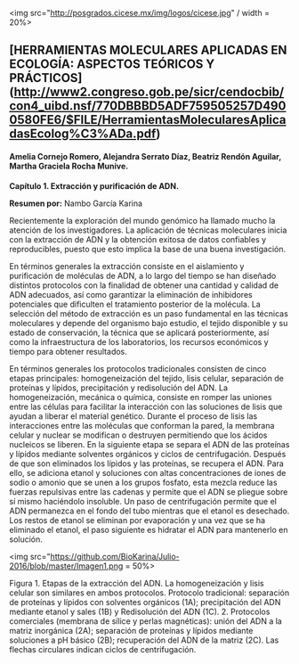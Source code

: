 <img src="http://posgrados.cicese.mx/img/logos/cicese.jpg" / width = 20%>

## [HERRAMIENTAS MOLECULARES APLICADAS EN ECOLOGÍA: ASPECTOS TEÓRICOS Y PRÁCTICOS] (http://www2.congreso.gob.pe/sicr/cendocbib/con4_uibd.nsf/770DBBBD5ADF759505257D4900580FE6/$FILE/HerramientasMolecularesAplicadasEcolog%C3%ADa.pdf)
####  Amelia Cornejo Romero, Alejandra Serrato Díaz, Beatriz Rendón Aguilar, Martha Graciela Rocha Munive.

**Capítulo 1. Extracción y purificación de ADN.**

**Resumen por:** Nambo García Karina

Recientemente la exploración del mundo genómico ha llamado mucho la atención de los investigadores. La aplicación de técnicas moleculares inicia con la extracción de ADN y la obtención exitosa de datos confiables y reproducibles, puesto que esto implica la base de una buena investigación. 

En términos generales la extracción consiste en el aislamiento y purificación de moléculas de ADN, a lo largo del tiempo se han diseñado distintos protocolos con la finalidad de obtener una cantidad y calidad de ADN adecuados, así como garantizar la eliminación de inhibidores potenciales que dificulten el tratamiento posterior de la molécula. La selección del método de extracción es un paso fundamental en las técnicas moleculares y depende del organismo bajo estudio, el tejido disponible y su estado de conservación, la técnica que se aplicará posteriormente, así como la infraestructura de los laboratorios, los recursos económicos y tiempo para obtener resultados.


En términos generales los protocolos tradicionales consisten de cinco etapas principales: homogeneización del tejido, lisis celular, separación de proteínas y lípidos, precipitación y redisolución del ADN.
La homogeneización, mecánica o química, consiste en romper las uniones entre las células para facilitar la interacción con las soluciones de lisis que ayudan a liberar el material genético. Durante el proceso de lisis las interacciones entre las moléculas que conforman la pared, la membrana celular y nuclear se modifican o destruyen permitiendo que los ácidos nucleicos se liberen. En la siguiente etapa se separa el ADN de las proteínas y lípidos mediante solventes orgánicos y ciclos de centrifugación. Después de que son eliminados los lípidos y las proteínas, se recupera el ADN. Para ello, se adiciona etanol y soluciones con altas concentraciones de iones de sodio o amonio que se unen a los grupos fosfato, esta mezcla reduce las fuerzas repulsivas entre las cadenas y permite que el ADN se pliegue sobre sí mismo haciéndolo insoluble. Un paso de centrifugación permite que el ADN permanezca en el fondo del tubo mientras que el etanol es desechado. Los restos de etanol se eliminan por evaporación y una vez que se ha eliminado el etanol, el paso siguiente es hidratar el ADN para mantenerlo en solución. 

<img src="https://github.com/BioKarina/Julio-2016/blob/master/Imagen1.png = 50%>


Figura 1. Etapas de la extracción del ADN. La homogeneización y lisis celular son similares en ambos protocolos. Protocolo tradicional: separación de proteínas y lípidos con solventes orgánicos (1A); precipitación del ADN mediante etanol y sales (1B) y Redisolución del ADN (1C). 2. Protocolos comerciales (membrana de sílice y perlas magnéticas): unión del ADN  a la matriz inorgánica (2A); separación de proteínas y lípidos mediante soluciones a pH básico (2B); recuperación del ADN de la matriz (2C). Las flechas circulares indican ciclos de centrifugación. 





